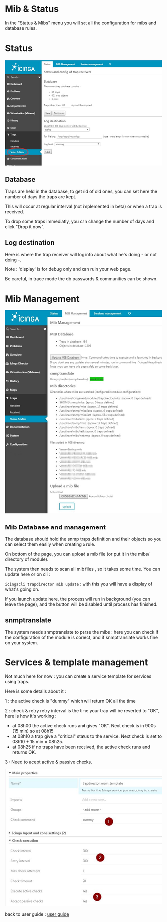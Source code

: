 Mib & Status
===============

In the "Status & Mibs" menu you will set all the configuration for mibs and database rules.

Status
===============

![trap-1](img/mib-status-1.jpg)

Database
---------------

Traps are held in the database, to get rid of old ones, you can set here the number of days the traps are kept.

This will occur at regular interval (not implemented in beta) or when a trap is received.

To drop some traps immediatly, you can change the number of days and click "Drop it now".


Log destination
---------------

Here is where the trap receiver will log info about what he's doing - or not doing -.

Note : 'display' is for debug only and can ruin your web page.

Be careful, in trace mode the db passwords & communities can be shown.


Mib Management
===============

![trap-1](img/mib-status-3.jpg)

Mib Database and management
---------------

The database should hold the snmp traps definition and their objects so you can select them easily when creating a rule.

On bottom of the page, you can upload a mib file (or put it in the mibs/ directory of module).

The system then needs to scan all mib files , so it takes some time. You can update here or on cli : 

`icingacli trapdirector mib update` : with this you will have a display of what's going on.

If you launch update here, the process will run in background (you can leave the page), and the button will be disabled until process has finished.


snmptranslate
---------------

The system needs snmptranslate to parse the mibs : here you can check if the configuration of the module is correct, and if snmptranslate works fine on your system.


Services & template management
===============

Not much here for now : you can create a service template for services using traps.

Here is some details about it : 

1 : the active check is "dummy" which will return OK all the time

2 : check & retry retry interval is the time your trap will be reverted to "OK", here is how it's working : 

- at 08h00 the active check runs and gives "OK". Next check is in 900s (15 min) so at 08h15
- at 08h10 a trap give a "critical" status to the service. Next check is set to 08h10 + 15 min = 08h25.
- at 08h25 if no traps have been received, the active check runs and returns OK.

3 : Need to acept active & passive checks.

![trap-1](img/mib-status-10.jpg)


back to user guide : [user guide](02-userguide.md)
